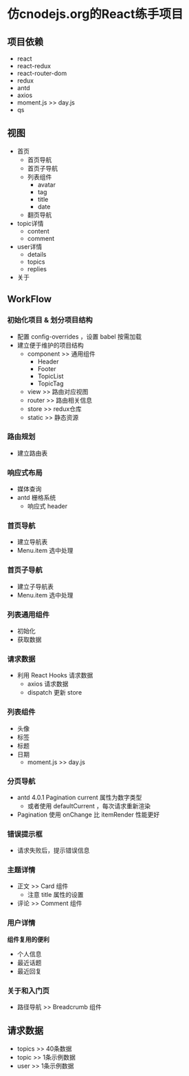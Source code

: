 # 仿cnodejs.org的React练手项目

## 项目依赖
- react
- react-redux
- react-router-dom
- redux
- antd
- axios
- moment.js >> day.js
- qs

## 视图
- 首页
    - 首页导航
    - 首页子导航
    - 列表组件
        - avatar
        - tag
        - title
        - date
    - 翻页导航
- topic详情
    - content
    - comment
- user详情
    - details
    - topics
    - replies
- 关于

## WorkFlow

### 初始化项目 & 划分项目结构
- 配置 config-overrides ，设置 babel 按需加载
- 建立便于维护的项目结构
    - component >> 通用组件
        - Header
        - Footer
        - TopicList
        - TopicTag
    - view >> 路由对应视图
    - router >> 路由相关信息
    - store >> redux仓库
    - static >> 静态资源

### 路由规划
- 建立路由表

### 响应式布局
- 媒体查询
- antd 栅格系统
    - 响应式 header

### 首页导航
- 建立导航表
- Menu.item 选中处理

### 首页子导航
- 建立子导航表
- Menu.item 选中处理

### 列表通用组件
- 初始化
- 获取数据

### 请求数据
- 利用 React Hooks 请求数据
    - axios 请求数据
    - dispatch 更新 store

### 列表组件
- 头像
- 标签
- 标题
- 日期
    - moment.js >> day.js

### 分页导航
- antd 4.0.1 Pagination current 属性为数字类型
    - 或者使用 defaultCurrent ，每次请求重新渲染
- Pagination 使用 onChange 比 itemRender 性能更好

### 错误提示框
- 请求失败后，提示错误信息

### 主题详情
- 正文 >> Card 组件
    - 注意 title 属性的设置
- 评论 >> Comment 组件

### 用户详情
**组件复用的便利**
- 个人信息
- 最近话题
- 最近回复

### 关于和入门页
- 路径导航 >> Breadcrumb 组件

## 请求数据
- topics >> 40条数据
- topic >> 1条示例数据
- user >> 1条示例数据